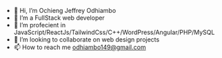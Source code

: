 - 👋 Hi, I’m Ochieng Jeffrey Odhiambo
- 👀 I’m a FullStack web developer
- 🌱 I’m profecient in JavaScript/ReactJs/TailwindCss/C++/WordPress/Angular/PHP/MySQL
- 💞️ I’m looking to collaborate on web design projects
- 📫 How to reach me odhiambo149@gmail.com

<!---
OJO65/OJO65 is a ✨ special ✨ repository because its `README.md` (this file) appears on your GitHub profile.
You can click the Preview link to take a look at your changes.
--->
